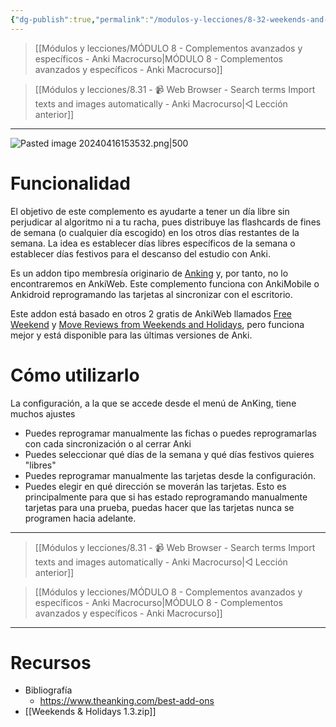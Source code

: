 ```yaml
---
{"dg-publish":true,"permalink":"/modulos-y-lecciones/8-32-weekends-and-holidays-anki-macrocurso/","noteIcon":""}
---
```



> [[Módulos y lecciones/MÓDULO 8 - Complementos avanzados y específicos - Anki Macrocurso\|MÓDULO 8 - Complementos avanzados y específicos - Anki Macrocurso]]

> [[Módulos y lecciones/8.31 - 📹 Web Browser - Search terms Import texts and images automatically - Anki Macrocurso\|◁ Lección anterior]]

---

![Pasted image 20240416153532.png|500](/img/user/ANEXOS/Pasted%20image%2020240416153532.png)

# Funcionalidad
El objetivo de este complemento es ayudarte a tener un día libre sin perjudicar al algoritmo ni a tu racha, pues distribuye las flashcards de fines de semana (o cualquier día escogido) en los otros días restantes de la semana. La idea es establecer días libres específicos de la semana o establecer días festivos para el descanso del estudio con Anki.

Es un addon tipo membresía originario de [Anking](https://www.theanking.com/best-add-ons) y, por tanto, no lo encontraremos en AnkiWeb. Este complemento funciona con AnkiMobile o Ankidroid reprogramando las tarjetas al sincronizar con el escritorio.

Este addon está basado en otros 2 gratis de AnkiWeb llamados [Free Weekend](https://ankiweb.net/shared/info/742185195) y [Move Reviews from Weekends and Holidays](https://ankiweb.net/shared/info/1222550498), pero funciona mejor y está disponible para las últimas versiones de Anki.

# Cómo utilizarlo
La configuración, a la que se accede desde el menú de AnKing, tiene muchos ajustes

- Puedes reprogramar manualmente las fichas o puedes reprogramarlas con cada sincronización o al cerrar Anki
- Puedes seleccionar qué días de la semana y qué días festivos quieres "libres"
- Puedes reprogramar manualmente las tarjetas desde la configuración.
- Puedes elegir en qué dirección se moverán las tarjetas. Esto es principalmente para que si has estado reprogramando manualmente tarjetas para una prueba, puedas hacer que las tarjetas nunca se programen hacia adelante.


---

> [[Módulos y lecciones/8.31 - 📹 Web Browser - Search terms Import texts and images automatically - Anki Macrocurso\|◁ Lección anterior]]

> [[Módulos y lecciones/MÓDULO 8 - Complementos avanzados y específicos - Anki Macrocurso\|MÓDULO 8 - Complementos avanzados y específicos - Anki Macrocurso]]

---

# Recursos
- Bibliografía
	- https://www.theanking.com/best-add-ons
- [[Weekends & Holidays 1.3.zip]]